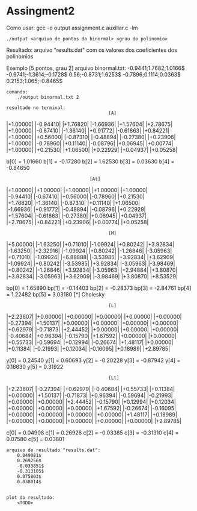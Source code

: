 # Assingment2

Como usar:
    gcc -o output assignment.c auxiliar.c -lm

    ./output <arquivo de pontos da binormal> <grau do polinomio>

Resultado:
    arquivo "results.dat" com os valores dos coeficientes dos polinomios

Exemplo [5 pontos, grau 2]
    arquivo binormal.txt:
        -0.9441;1.7682;1.0166$
        -0.6741;-1.3614;-0.1728$
        0.56;-0.8731;1.6253$
        -0.7896;0.1114;0.0363$
        0.2153;1.065;-0.8465$

    comando:
        ./output binormal.txt 2

    resultado no terminal:
                                          [A]
|+1.00000|       |-0.94410|      |+1.76820|      |-1.66936|      |+1.57604|      |+2.78675|      
|+1.00000|       |-0.67410|      |-1.36140|      |+0.91772|      |-0.61863|      |+0.84221|      
|+1.00000|       |+0.56000|      |-0.87310|      |-0.48894|      |-0.27380|      |+0.23906|      
|+1.00000|       |-0.78960|      |+0.11140|      |-0.08796|      |+0.06945|      |+0.00774|      
|+1.00000|       |+0.21530|      |+1.06500|      |+0.22929|      |+0.04937|      |+0.05258|      

b[0] = 1.01660
b[1] = -0.17280
b[2] = 1.62530
b[3] = 0.03630
b[4] = -0.84650

                                   [At]
|+1.00000|       |+1.00000|      |+1.00000|      |+1.00000|      |+1.00000|      
|-0.94410|       |-0.67410|      |+0.56000|      |-0.78960|      |+0.21530|      
|+1.76820|       |-1.36140|      |-0.87310|      |+0.11140|      |+1.06500|      
|-1.66936|       |+0.91772|      |-0.48894|      |-0.08796|      |+0.22929|      
|+1.57604|       |-0.61863|      |-0.27380|      |+0.06945|      |+0.04937|      
|+2.78675|       |+0.84221|      |+0.23906|      |+0.00774|      |+0.05258|      

                                          [M]
|+5.00000|       |-1.63250|      |+0.71010|      |-1.09924|      |+0.80242|      |+3.92834|      
|-1.63250|       |+2.32916|      |-1.09924|      |+0.80242|      |-1.26846|      |-3.05963|      
|+0.71010|       |-1.09924|      |+6.88888|      |-3.53985|      |+3.92834|      |+3.62909|      
|-1.09924|       |+0.80242|      |-3.53985|      |+3.92834|      |-3.05963|      |-3.98469|      
|+0.80242|       |-1.26846|      |+3.92834|      |-3.05963|      |+2.94884|      |+3.80870|      
|+3.92834|       |-3.05963|      |+3.62909|      |-3.98469|      |+3.80870|      |+8.53529|      

bp[0] = 1.65890
bp[1] = -0.14403
bp[2] = -0.28373
bp[3] = -2.84761
bp[4] = 1.22482
bp[5] = 3.03180
[*] Cholesky

                                          [L]
|+2.23607|       |+0.00000|      |+0.00000|      |+0.00000|      |+0.00000|      |+0.00000|      
|-0.27394|       |+1.50137|      |+0.00000|      |+0.00000|      |+0.00000|      |+0.00000|      
|+0.62979|       |-0.71873|      |+2.44452|      |+0.00000|      |+0.00000|      |+0.00000|      
|-0.40684|       |+0.96394|      |-0.15790|      |+1.67592|      |+0.00000|      |+0.00000|      
|+0.55733|       |-0.59694|      |+0.12994|      |-0.26674|      |+1.48117|      |+0.00000|      
|+0.11384|       |-0.21993|      |+0.12034|      |-0.16095|      |+0.18989|      |+2.89785|      

y[0] = 0.24540
y[1] = 0.60693
y[2] = -0.20228
y[3] = -0.87942
y[4] = 0.16630
y[5] = 0.31922

                                          [Lt]
|+2.23607|       |-0.27394|      |+0.62979|      |-0.40684|      |+0.55733|      |+0.11384|      
|+0.00000|       |+1.50137|      |-0.71873|      |+0.96394|      |-0.59694|      |-0.21993|      
|+0.00000|       |+0.00000|      |+2.44452|      |-0.15790|      |+0.12994|      |+0.12034|      
|+0.00000|       |+0.00000|      |+0.00000|      |+1.67592|      |-0.26674|      |-0.16095|      
|+0.00000|       |+0.00000|      |+0.00000|      |+0.00000|      |+1.48117|      |+0.18989|      
|+0.00000|       |+0.00000|      |+0.00000|      |+0.00000|      |+0.00000|      |+2.89785|      

c[0] = 0.04908
c[1] = 0.26926
c[2] = -0.03385
c[3] = -0.31310
c[4] = 0.07580
c[5] = 0.03801

    arquivo de resultado "results.dat":
        0.049081$
        0.269256$
        -0.033851$
        -0.313105$
        0.075803$
        0.038014$


    plot do resultado:
        <TODO>
